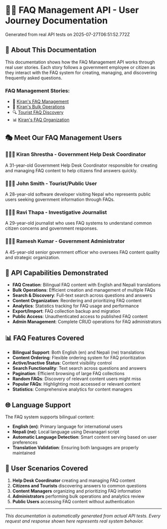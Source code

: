 # 🙋‍♀️ FAQ Management API - User Journey Documentation

Generated from real API tests on 2025-07-27T06:51:52.772Z

## 📖 About This Documentation

This documentation shows how the FAQ Management API works through real user stories. Each story follows a government employee or citizen as they interact with the FAQ system for creating, managing, and discovering frequently asked questions.

### FAQ Management Stories:
- 🎯 [Kiran's FAQ Management](./kiran-faq-management.md)
- 🔄 [Kiran's Bulk Operations](./kiran-bulk-operations.md)
- 🔍 [Tourist FAQ Discovery](./tourist-faq-discovery.md)
- 📊 [Kiran's FAQ Organization](./kiran-faq-organization.md)

## 🎭 Meet Our FAQ Management Users

### 👩🏽‍💼 Kiran Shrestha - Government Help Desk Coordinator
A 31-year-old Government Help Desk Coordinator responsible for creating and managing FAQ content to help citizens find answers quickly.

### 🧑🏼‍💻 John Smith - Tourist/Public User
A 28-year-old software developer visiting Nepal who represents public users seeking government information through FAQs.

### 👨🏽‍💻 Ravi Thapa - Investigative Journalist
A 29-year-old journalist who uses FAQ systems to understand common citizen concerns and government responses.

### 👨🏽‍💼 Ramesh Kumar - Government Administrator  
A 45-year-old senior government officer who oversees FAQ content quality and strategic organization.

## 🔧 API Capabilities Demonstrated

- **FAQ Creation**: Bilingual FAQ content with English and Nepali translations
- **Bulk Operations**: Efficient creation and management of multiple FAQs
- **Search & Discovery**: Full-text search across questions and answers
- **Content Organization**: Reordering and prioritizing FAQ content
- **Analytics**: Statistics tracking for FAQ usage and performance
- **Export/Import**: FAQ collection backup and migration
- **Public Access**: Unauthenticated access to published FAQ content
- **Admin Management**: Complete CRUD operations for FAQ administrators

## 📊 FAQ Features Covered

- **Bilingual Support**: Both English (en) and Nepali (ne) translations
- **Content Ordering**: Flexible ordering system for FAQ prioritization
- **Active/Inactive Status**: Content visibility control
- **Search Functionality**: Text search across questions and answers
- **Pagination**: Efficient browsing of large FAQ collections
- **Random FAQs**: Discovery of relevant content users might miss
- **Popular FAQs**: Highlighting most accessed or relevant content
- **Statistics**: Comprehensive analytics for content managers

## 🌐 Language Support

The FAQ system supports bilingual content:

- **English (en)**: Primary language for international users
- **Nepali (ne)**: Local language using Devanagari script
- **Automatic Language Detection**: Smart content serving based on user preferences
- **Translation Validation**: Ensuring both languages are properly maintained

## 🎯 User Scenarios Covered

1. **Help Desk Coordinator** creating and managing FAQ content
2. **Citizens and Tourists** discovering answers to common questions
3. **Content Managers** organizing and prioritizing FAQ information
4. **Administrators** performing bulk operations and analytics review
5. **Public Users** accessing FAQ content without authentication

---

*This documentation is automatically generated from actual API tests. Every request and response shown here represents real system behavior.*